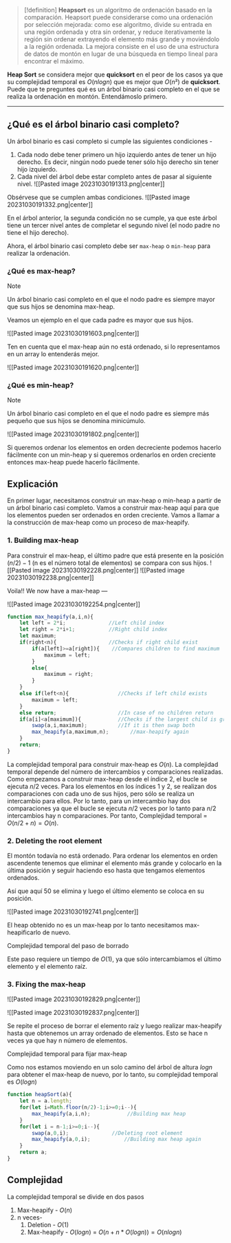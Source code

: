 > [!definition]
> **Heapsort** es un algoritmo de ordenación basado en la comparación. Heapsort puede considerarse como una ordenación por selección mejorada: como ese algoritmo, divide su entrada en una región ordenada y otra sin ordenar, y reduce iterativamente la región sin ordenar extrayendo el elemento más grande y moviéndolo a la región ordenada. La mejora consiste en el uso de una estructura de datos de montón en lugar de una búsqueda en tiempo lineal para encontrar el máximo.

**Heap Sort** se considera mejor que **quicksort** en el peor de los casos ya que su complejidad temporal es $O(nlogn)$ que es mejor que $O(n²)$ de **quicksort**. Puede que te preguntes qué es un árbol binario casi completo en el que se realiza la ordenación en montón. Entendámoslo primero.
___
## ¿Qué es el árbol binario casi completo?

Un árbol binario es casi completo si cumple las siguientes condiciones -  
  
1. Cada nodo debe tener primero un hijo izquierdo antes de tener un hijo derecho. Es decir, ningún nodo puede tener sólo hijo derecho sin tener hijo izquierdo.  
2. Cada nivel del árbol debe estar completo antes de pasar al siguiente nivel.
![[Pasted image 20231030191313.png|center]]

Obsérvese que se cumplen ambas condiciones.
![[Pasted image 20231030191332.png|center]]

En el árbol anterior, la segunda condición no se cumple, ya que este árbol tiene un tercer nivel antes de completar el segundo nivel (el nodo padre no tiene el hijo derecho).  
  
Ahora, el árbol binario casi completo debe ser `max-heap` o `min-heap` para realizar la ordenación.
### ¿Qué es max-heap?

> [!note] 
> Un árbol binario casi completo en el que el nodo padre es siempre mayor que sus hijos se denomina max-heap.

Veamos un ejemplo en el que cada padre es mayor que sus hijos.

![[Pasted image 20231030191603.png|center]]

Ten en cuenta que el max-heap aún no está ordenado, si lo representamos en un array lo entenderás mejor.

![[Pasted image 20231030191620.png|center]]
### ¿Qué es min-heap?

> [!note] 
> Un árbol binario casi completo en el que el nodo padre es siempre más pequeño que sus hijos se denomina minicúmulo.

![[Pasted image 20231030191802.png|center]]

Si queremos ordenar los elementos en orden decreciente podemos hacerlo fácilmente con un min-heap y si queremos ordenarlos en orden creciente entonces max-heap puede hacerlo fácilmente.
## Explicación 

En primer lugar, necesitamos construir un max-heap o min-heap a partir de un árbol binario casi completo. Vamos a construir max-heap aquí para que los elementos pueden ser ordenados en orden creciente. Vamos a llamar a la construcción de max-heap como un proceso de max-heapify.

### 1. Building max-heap

Para construir el max-heap, el último padre que está presente en la posición $(n/2)-1$ (n es el número total de elementos) se compara con sus hijos.
![[Pasted image 20231030192228.png|center]]
![[Pasted image 20231030192238.png|center]]

Voila!! We now have a max-heap —

![[Pasted image 20231030192254.png|center]]

```js
function max_heapify(a,i,n){
    let left = 2*i;              //Left child index
    let right = 2*i+1;           //Right child index
    let maximum;
    if(right<n){                 //Checks if right child exist
        if(a[left]>=a[right]){    //Compares children to find maximum
            maximum = left;
        }
        else{
            maximum = right;
        }
    }
    else if(left<n){                //Checks if left child exists
        maximum = left;
    }
    else return;                    //In case of no children return
    if(a[i]<a[maximum]){            //Checks if the largest child is greater than parent
        swap(a,i,maximum);          //If it is then swap both
        max_heapify(a,maximum,n);       //max-heapify again
    }
    return;
}
```

La complejidad temporal para construir max-heap es $O(n)$. La complejidad temporal depende del número de intercambios y comparaciones realizadas. Como empezamos a construir max-heap desde el índice 2, el bucle se ejecuta $n/2$ veces. Para los elementos en los índices 1 y 2, se realizan dos comparaciones con cada uno de sus hijos, pero sólo se realiza un intercambio para ellos. Por lo tanto, para un intercambio hay dos comparaciones ya que el bucle se ejecuta $n/2$ veces por lo tanto para $n/2$ intercambios hay n comparaciones. Por tanto, Complejidad temporal = $O(n/2 +n) = O(n)$.
### 2. Deleting the root element

El montón todavía no está ordenado. Para ordenar los elementos en orden ascendente tenemos que eliminar el elemento más grande y colocarlo en la última posición y seguir haciendo eso hasta que tengamos elementos ordenados.  
  
Así que aquí 50 se elimina y luego el último elemento se coloca en su posición.

![[Pasted image 20231030192741.png|center]]

El heap obtenido no es un max-heap por lo tanto necesitamos max-heapificarlo de nuevo.  
  
Complejidad temporal del paso de borrado  
  
Este paso requiere un tiempo de $O(1)$, ya que sólo intercambiamos el último elemento y el elemento raíz.
### 3. Fixing the max-heap

![[Pasted image 20231030192829.png|center]]

![[Pasted image 20231030192837.png|center]]

Se repite el proceso de borrar el elemento raíz y luego realizar max-heapify hasta que obtenemos un array ordenado de elementos. Esto se hace n veces ya que hay n número de elementos.  
  
Complejidad temporal para fijar max-heap  
  
Como nos estamos moviendo en un solo camino del árbol de altura $logn$ para obtener el max-heap de nuevo, por lo tanto, su complejidad temporal es $O(log n)$

```js
function heapSort(a){
    let n = a.length;
    for(let i=Math.floor(n/2)-1;i>=0;i--){
        max_heapify(a,i,n);            //Building max heap
    }
    for(let i = n-1;i>=0;i--){
        swap(a,0,i);              //Deleting root element
        max_heapify(a,0,i);           //Building max heap again
    }
    return a;
}
```
## Complejidad

La complejidad temporal se divide en dos pasos  
  
1. Max-heapify - $O(n)$  
2. n veces-  
	1. Deletion - $O(1)$  
	2. Max-heapify - $O(log n)$  = $O(n + n * O(logn)) = O(nlogn)$
